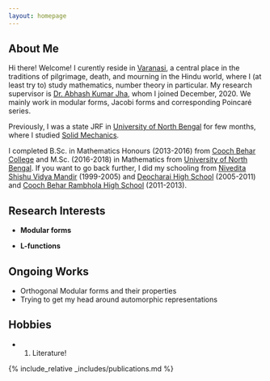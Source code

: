 ```yaml
---
layout: homepage
---
```


## About Me

Hi there! Welcome! I curently reside in [Varanasi](https://en.wikipedia.org/wiki/Varanasi), a central place in the traditions of pilgrimage, death, and mourning in the Hindu world, where I (at least try to) study mathematics, number theory in particular. My research supervisor is [Dr. Abhash Kumar Jha](https://www.iitbhu.ac.in/dept/mat/people/abhashmat), whom I joined December, 2020. We mainly work in modular forms, Jacobi forms and corresponding Poincaré series.

Previously, I was a state JRF in [University of North Bengal](https://nbu.ac.in/) for few months,  where I studied [Solid Mechanics](https://en.wikipedia.org/wiki/Solid_mechanics).

I completed B.Sc. in Mathematics Honours (2013-2016) from [Cooch Behar College](https://coochbeharcollege.ac.in/) and M.Sc. (2016-2018) in Mathematics from [University of North Bengal](https://nbu.ac.in/). If you want to go back further, I did my schooling from [Nivedita Shishu Vidya Mandir](https://schools.org.in/koch-bihar/19030404801/deocharai-nivedita-shishu-vidya-mandir.html) (1999-2005) and [Deocharai High School](https://school.banglarshiksha.gov.in/ws/website/index/19030404701) (2005-2011) and [Cooch Behar Rambhola High School](https://school.banglarshiksha.gov.in/ws/website/index/19031700101) (2011-2013).

## Research Interests

- **Modular forms** 
<!-- - **Automorphic Representations** -->
<!-- - **Mock Modular forms** -->
- **L-functions**

## Ongoing Works
- Orthogonal Modular forms and their properties
- Trying to get my head around automorphic representations

## Hobbies
- 1. Literature! 



<!-- ## News

- **[Feb. 2020]** Our paper about incremental learning is accepted to CVPR 2020.
- **[Feb. 2020]** We will host the ACM Multimedia Asia 2020 conference in Singapore!
- **[Sept. 2019]** Our paper about few-shot learning is accepted to NeurIPS 2019.
- **[Mar. 2019]** Our paper about few-shot learning is accepted to CVPR 2019. -->

{% include_relative _includes/publications.md %}
